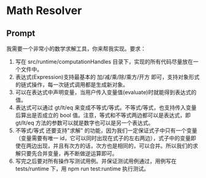 # Math Resolver

## Prompt
我需要一个非常小的数学求解工具，你来帮我实现。要求：
1. 写在 src/runtime/computationHandles 目录下，实现的所有代码尽量放在一个文件中。
2. 表达式(Expression)支持最基本的 加/减/乘/除/乘方/开方 即可，支持对象形式的链式操作，每一次链式调用都是生成新对象。
3. 可以在表达式中声明变量，当用户传入变量值(evaluate)时就能得到表达式的值。
4. 表达式可以通过 gt/lt/eq 来变成不等式/等式。不等式/等式，也支持传入变量后算出是否成立的 bool 值。注意，等式和不等式两边都可以是表达式，即 gt/lt/eq 方法的参数可以就是数字也可以是另一个表达式。
5. 不等式/等式 还要支持"求解" 的功能，因为我们一定保证式子中只有一个变量（变量需要有唯一 id，它可以同时出现在式子的左右两边），式子中的变量即使在两边出现，并且有次方的话，次方也是相同的，可以合并。所以我们的求解只要先合并变量，再不断做逆运算即可。
6. 写完之后要对所有操作写测试用例。并保证测试用例通过，用例写在 tests/runtime 下，用 npm run test:runtime 执行测试。


